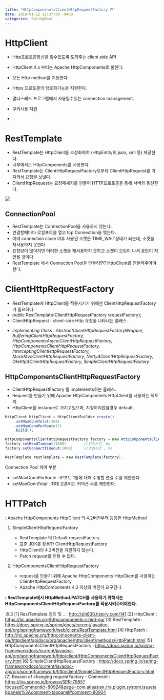```yaml
---
title: "HttpComponenetsClientHttpRequestFactory 란"
date: 2019-01-12 22:37:00 -0400
categories: SpringBoot
---
```

# HttpClient
- Http프로토콜통신을 할수있도록 도와주는 client side API

- HttpClient 4.x 부터는 Apache HttpComponents로 불린다.
- 모든 Http method를 지원한다.
- Https 프로토콜의 암호화기능을 지원한다.
- 멀티스레드 프로그램에서 사용될수있는 connection management.
- 쿠키사용 지원.
- ..

# RestTemplate
- RestTemplate는 HttpClient를 추상화하여 (HttpEntity의 json, xml 등) 제공한다. 
- 내부에서는 HttpComponents를 사용한다. 
- RestTemplate는 ClientHttpRequestFactory로부터 ClientHttpRequest를 가져와서 요청을 보낸다.
- ClientHttpRequest는 요청메세지를 만들어 HTTP프로토콜을 통해 서버와 통신한다.
  
<img src="http://img1.daumcdn.net/thumb/R960x0/?fname=http%3A%2F%2Fcfile26.uf.tistory.com%2Fimage%2F99300D335A9400A52C16C1" />

## ConnectionPool
- RestTemplate는 ConnectionPool을 사용하지 않는다. 
- 연결할때마다 로컬포트를 열고 tcp Connection을 맺는다.
- 이때 connection close 이후 사용된 소켓은 TIME_WAIT상태가 되는데, 소켓을 재사용하지 못한다.
- 요청량이 많아지면 이러한 소켓을 재사용하지 못하고 소켓이 오링이 나서 응답이 지연될 것이다.
- RestTemplate 에서 Connection Pool을 만들려면? HttpClient를 만들어주어야한다.
  
# ClientHttpRequestFactory 

- RestTemplate에 HttpClient를 적용시키기 위해선 ClientHttpRequestFactory가 필요하다.
- public RestTemplate(ClientHttpRequestFactory requestFactory);
- ClientHttpRequest : client-side Http 요청을 나타내는 클래스.

+ *implementing Class : AbstractClientHttpRequestFactoryWrapper, BufferingClientHttpRequestFactory, HttpComponentsAsyncClientHttpRequestFactory, HttpComponentsClientHttpRequestFactory, InterceptingClientHttpRequestFactory, MockMvcClientHttpRequestFactory, Netty4ClientHttpRequestFactory, OkHttp3ClientHttpRequestFactory, SimpleClientHttpRequestFactory*

## HttpComponentsClientHttpRequestFactory

- ClientHttpRequestFactory 를 implements하는 클래스.
- Request를 만들기 위해 Apache HttpComponents HttpClient를 사용하는 팩토리. 
- HttpClient를 instance로 가지고있으며, 지정하지않을경우 default.

```java
HttpClient httpClient = HttpClientBuilder.create()
    .setMaxConnTotal(100)
    .setMaxConnPerRoute(5)
    .build();

HttpComponentsClientHttpRequestFactory factory = new HttpComponentsClientHttpRequestFactory(httpClient);
factory.setReadTimeout(1000)        //읽기시간, ms
factory.setConnectTimeout(1000)     //연결시간 , ms

RestTemplate restTemplate = new RestTemplate(factory);
```
Connection Pool 제어 부분
- setMaxConnPerRoute : IP포트 1쌍에 대해 수행할 연결 수를 제한한다.
- setMaxConnTotal : 최대 오픈되는 커넥션 수를 제한한다. 

# HTTPatch
: Apache HttpComponents HttpClient 의 4.2버전부터 등장한 HttpMethod

1. SimpleClientHttpRequestFactory
    - RestTemplate 의 Default requestFactory
    - 표준 JDK를 활용한 ClientHttpRequestFactory
    - HttpClient의 4.2버전을 지원하지 않는다.
    - Patch request를 만들 수 없다.
  
2. HttpComponentsClientHttpRequestFactory
    - request를 만들기 위해 Apache HttpComponents HttpClient를 사용하는 ClientHttpRequestFactory.
    - Apache HttpComponents 4.3 이상의 버전이 요구된다.

**: RestTemplate에서 HttpMethod.PATCH를 사용하기 위해서는 HttpComponentsClientHttpRequestFactory를 적용시켜주어야한다.**

*참고*
[1] RestTemplate 정의 및 .. : http://sjh836.tistory.com/141
[2] HttpClient : https://hc.apache.org/httpcomponents-client-ga/ 
[3] RestTemplate : https://docs.spring.io/spring/docs/current/javadoc-api/org/springframework/web/client/RestTemplate.html 
[4] HttpPatch : http://hc.apache.org/httpcomponents-client-ga/httpclient/apidocs/org/apache/http/client/methods/HttpPatch.html
[5] HttpComponentsClientHttpRequestFactory : https://docs.spring.io/spring-framework/docs/current/javadoc-api/org/springframework/http/client/HttpComponentsClientHttpRequestFactory.html
[6] SimpleClientHttpRequestFactory : https://docs.spring.io/spring-framework/docs/current/javadoc-api/org/springframework/http/client/SimpleClientHttpRequestFactory.html 
[7] Reason of changing requestFactory - Comment : https://jira.spring.io/browse/SPR-7985?focusedCommentId=80924&page=com.atlassian.jira.plugin.system.issuetabpanels%3Acomment-tabpanel#comment-80924  